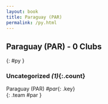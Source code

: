 ```yaml
---
layout: book
title: Paraguay (PAR)
permalink: /py.html
---
```


## Paraguay (PAR) - 0 Clubs
{: #py }









### Uncategorized _(1)_{:.count}

Paraguay  (PAR)  _#par_{: .key} <br>
{: .team #par }


 
